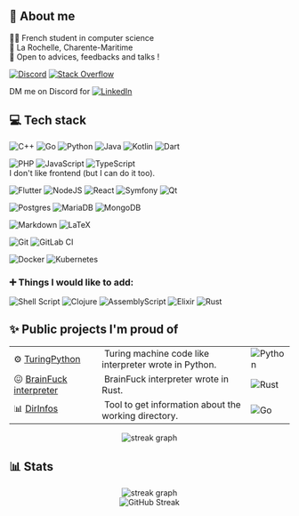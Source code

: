 ## 🧑 About me

🧑‍🎓 French student in computer science <br />
📍 La Rochelle, Charente-Maritime <br />
📩 Open to advices, feedbacks and talks !<br />

[![Discord](https://img.shields.io/badge/Discord-%237289DA.svg?style=for-the-badge&logo=discord&logoColor=white)](https://discord.com/users/222759699626328064) [![Stack Overflow](https://img.shields.io/badge/-Stackoverflow-FE7A16?style=for-the-badge&logo=stack-overflow&logoColor=white)](https://stackoverflow.com/users/11555878/artemis)

DM me on Discord for [![LinkedIn](https://img.shields.io/badge/linkedin-%230077B5.svg?style=for-the-badge&logo=linkedin&logoColor=white)](https://discord.com/users/222759699626328064)

## 💻 Tech stack

![C++](https://img.shields.io/badge/-C++-%2300599C.svg?style=for-the-badge&logo=c%2B%2B&logoColor=white) ![Go](https://img.shields.io/badge/go-%2300ADD8.svg?style=for-the-badge&logo=go&logoColor=white) ![Python](https://img.shields.io/badge/python-3670A0?style=for-the-badge&logo=python&logoColor=ffdd54) ![Java](https://img.shields.io/badge/java-%23ED8B00.svg?style=for-the-badge&logo=openjdk&logoColor=white) ![Kotlin](https://img.shields.io/badge/kotlin-%237F52FF.svg?style=for-the-badge&logo=kotlin&logoColor=white) ![Dart](https://img.shields.io/badge/dart-%230175C2.svg?style=for-the-badge&logo=dart&logoColor=white)

![PHP](https://img.shields.io/badge/php-%23777BB4.svg?style=for-the-badge&logo=php&logoColor=white) ![JavaScript](https://img.shields.io/badge/javascript-%23323330.svg?style=for-the-badge&logo=javascript&logoColor=%23F7DF1E) ![TypeScript](https://img.shields.io/badge/typescript-%23007ACC.svg?style=for-the-badge&logo=typescript&logoColor=white) <br />
I don't like frontend (but I can do it too).

![Flutter](https://img.shields.io/badge/Flutter-%2302569B.svg?style=for-the-badge&logo=Flutter&logoColor=white) ![NodeJS](https://img.shields.io/badge/node.js-6DA55F?style=for-the-badge&logo=node.js&logoColor=white) ![React](https://img.shields.io/badge/react-%2320232a.svg?style=for-the-badge&logo=react&logoColor=%2361DAFB) ![Symfony](https://img.shields.io/badge/symfony-%23000000.svg?style=for-the-badge&logo=symfony&logoColor=white) ![Qt](https://img.shields.io/badge/Qt-%23217346.svg?style=for-the-badge&logo=Qt&logoColor=white) 

![Postgres](https://img.shields.io/badge/postgres-%23316192.svg?style=for-the-badge&logo=postgresql&logoColor=white) ![MariaDB](https://img.shields.io/badge/MariaDB-003545?style=for-the-badge&logo=mariadb&logoColor=white) ![MongoDB](https://img.shields.io/badge/MongoDB-%234ea94b.svg?style=for-the-badge&logo=mongodb&logoColor=white)

![Markdown](https://img.shields.io/badge/markdown-%23000000.svg?style=for-the-badge&logo=markdown&logoColor=white) ![LaTeX](https://img.shields.io/badge/latex-%23008080.svg?style=for-the-badge&logo=latex&logoColor=white)

![Git](https://img.shields.io/badge/git-%23F05033.svg?style=for-the-badge&logo=git&logoColor=white) ![GitLab CI](https://img.shields.io/badge/gitlab%20ci-%23181717.svg?style=for-the-badge&logo=gitlab&logoColor=white)

![Docker](https://img.shields.io/badge/docker-%230db7ed.svg?style=for-the-badge&logo=docker&logoColor=white) ![Kubernetes](https://img.shields.io/badge/kubernetes-%23326ce5.svg?style=for-the-badge&logo=kubernetes&logoColor=white)

### ➕ Things I would like to add:

![Shell Script](https://img.shields.io/badge/shell_script-%23121011.svg?style=for-the-badge&logo=gnu-bash&logoColor=white) ![Clojure](https://img.shields.io/badge/Clojure-%23Clojure.svg?style=for-the-badge&logo=Clojure&logoColor=Clojure) ![AssemblyScript](https://img.shields.io/badge/assembly%20script-%23000000.svg?style=for-the-badge&logo=assemblyscript&logoColor=white) ![Elixir](https://img.shields.io/badge/elixir-%234B275F.svg?style=for-the-badge&logo=elixir&logoColor=white) ![Rust](https://img.shields.io/badge/rust-%23000000.svg?style=for-the-badge&logo=rust&logoColor=white)

## ✨ Public projects I'm proud of

<table>
  <tbody>
    <tr>
      <td>⚙️ <a href="https://github.com/Lukaribou/TuringPython">TuringPython</a></td>
      <td>&nbsp;Turing machine code like interpreter wrote in Python.</td>
      <td><img src="https://img.shields.io/badge/python-3670A0?style=for-the-badge&logo=python&logoColor=ffdd54" alt="Python" /></td>
    </tr>
    <tr>
      <td>😖 <a href="https://github.com/Lukaribou/BrainfuckInterpreter">BrainFuck interpreter</a></td>
      <td>&nbsp;BrainFuck interpreter wrote in Rust.</td>
      <td><img src="https://img.shields.io/badge/rust-%23000000.svg?style=for-the-badge&logo=rust&logoColor=white" alt="Rust" /></td>
    </tr>
    <tr>
      <td>📊 <a href="https://github.com/Lukaribou/DirInfos">DirInfos</a></td>
      <td>&nbsp;Tool to get information about the working directory.</td>
      <td><img src="https://img.shields.io/badge/go-%2300ADD8.svg?style=for-the-badge&logo=go&logoColor=white" alt="Go" /></td>
    </tr>
  </tbody>
</table>

<div align="center">
  <img src="https://github-readme-stats.vercel.app/api/top-langs/?username=Lukaribou&theme=dark&hide_border=true&include_all_commits=true&count_private=true&layout=compact" alt="streak graph" />
</div>

## 📊 Stats

<div align="center">
  <img src="https://github-readme-stats.vercel.app/api?username=Lukaribou&show_icons=true&theme=dark&hide=stars,contribs&hide_rank=true&include_all_commits=true&hide_border=true" alt="streak graph" />
  <br />
  <img src="https://github-readme-streak-stats.herokuapp.com?user=Lukaribou&theme=dark&hide_border=true&card_width=200&hide_current_streak=true&hide_longest_streak=true" alt="GitHub Streak" />
</div>

